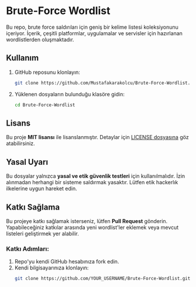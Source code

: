 # Brute-Force Wordlist

Bu repo, brute force saldırıları için geniş bir kelime listesi koleksiyonunu içeriyor. İçerik, çeşitli platformlar, uygulamalar ve servisler için hazırlanan wordlistlerden oluşmaktadır.

## Kullanım

1. GitHub reposunu klonlayın:

    ```bash
    git clone https://github.com/Mustafakarakolcu/Brute-Force-Wordlist.git
    ```

2. Yüklenen dosyaların bulunduğu klasöre gidin:

    ```bash
    cd Brute-Force-Wordlist
    ```

## Lisans

Bu proje **MIT lisansı** ile lisanslanmıştır. Detaylar için [LICENSE dosyasına](./LICENSE) göz atabilirsiniz.

## Yasal Uyarı

Bu dosyalar yalnızca **yasal ve etik güvenlik testleri** için kullanılmalıdır. İzin alınmadan herhangi bir sisteme saldırmak yasaktır. Lütfen etik hackerlık ilkelerine uygun hareket edin.

## Katkı Sağlama

Bu projeye katkı sağlamak isterseniz, lütfen **Pull Request** gönderin. Yapabileceğiniz katkılar arasında yeni wordlist'ler eklemek veya mevcut listeleri geliştirmek yer alabilir.

### Katkı Adımları:

1. Repo'yu kendi GitHub hesabınıza fork edin.
2. Kendi bilgisayarınıza klonlayın:  
   ```bash
   git clone https://github.com/YOUR_USERNAME/Brute-Force-Wordlist.git
